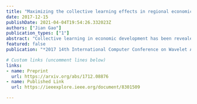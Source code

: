 ```yaml
---
title: "Maximizing the collective learning effects in regional economic development"
date: 2017-12-15
publishDate: 2021-04-04T19:54:26.332023Z
authors: ["Jian Gao"]
publication_types: ["1"]
abstract: "Collective learning in economic development has been revealed by recent empirical studies, however, investigations on how to benefit most from its effects remain still lacking. In this paper, we explore the maximization of the collective learning effects using a simple propagation model to study the diversification of industries on real networks built on Brazilian labor data. For the inter-regional learning, we find an optimal strategy that makes a balance between core and periphery industries in the initial activation, considering the core-periphery structure of the industry space - a network representation of the relatedness between industries. For the inter-regional learning, we find an optimal strategy that makes a balance between nearby and distant regions in establishing new spatial connections, considering the spatial structure of the integrated adjacent network that connects all regions. Our findings suggest that the near to by random strategies are likely to make the best use of the collective learning effects in advancing regional economic development practices."
featured: false
publication: "*2017 14th International Computer Conference on Wavelet Active Media Technology and Information Processing (ICCWAMTIP)*"

# Custom links (uncomment lines below)
links:
- name: Preprint
  url: https://arxiv.org/abs/1712.08876
- name: Published Link
  url: https://ieeexplore.ieee.org/document/8301509

---
```



